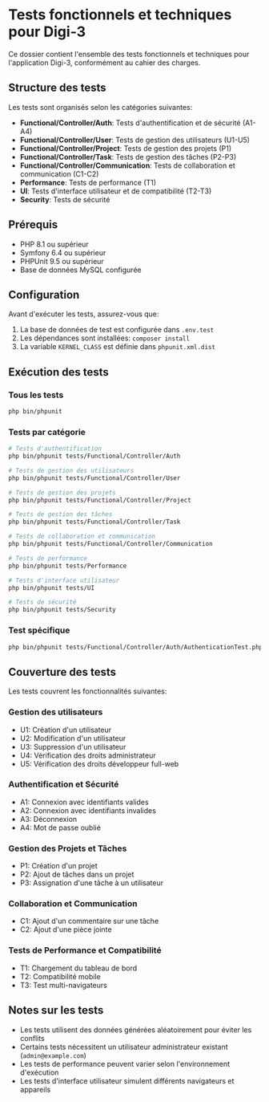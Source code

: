 # Tests fonctionnels et techniques pour Digi-3

Ce dossier contient l'ensemble des tests fonctionnels et techniques pour l'application Digi-3, conformément au cahier des charges.

## Structure des tests

Les tests sont organisés selon les catégories suivantes:

- **Functional/Controller/Auth**: Tests d'authentification et de sécurité (A1-A4)
- **Functional/Controller/User**: Tests de gestion des utilisateurs (U1-U5)
- **Functional/Controller/Project**: Tests de gestion des projets (P1)
- **Functional/Controller/Task**: Tests de gestion des tâches (P2-P3)
- **Functional/Controller/Communication**: Tests de collaboration et communication (C1-C2)
- **Performance**: Tests de performance (T1)
- **UI**: Tests d'interface utilisateur et de compatibilité (T2-T3)
- **Security**: Tests de sécurité

## Prérequis

- PHP 8.1 ou supérieur
- Symfony 6.4 ou supérieur
- PHPUnit 9.5 ou supérieur
- Base de données MySQL configurée

## Configuration

Avant d'exécuter les tests, assurez-vous que:

1. La base de données de test est configurée dans `.env.test`
2. Les dépendances sont installées: `composer install`
3. La variable `KERNEL_CLASS` est définie dans `phpunit.xml.dist`

## Exécution des tests

### Tous les tests

```bash
php bin/phpunit
```

### Tests par catégorie

```bash
# Tests d'authentification
php bin/phpunit tests/Functional/Controller/Auth

# Tests de gestion des utilisateurs
php bin/phpunit tests/Functional/Controller/User

# Tests de gestion des projets
php bin/phpunit tests/Functional/Controller/Project

# Tests de gestion des tâches
php bin/phpunit tests/Functional/Controller/Task

# Tests de collaboration et communication
php bin/phpunit tests/Functional/Controller/Communication

# Tests de performance
php bin/phpunit tests/Performance

# Tests d'interface utilisateur
php bin/phpunit tests/UI

# Tests de sécurité
php bin/phpunit tests/Security
```

### Test spécifique

```bash
php bin/phpunit tests/Functional/Controller/Auth/AuthenticationTest.php
```

## Couverture des tests

Les tests couvrent les fonctionnalités suivantes:

### Gestion des utilisateurs
- U1: Création d'un utilisateur
- U2: Modification d'un utilisateur
- U3: Suppression d'un utilisateur
- U4: Vérification des droits administrateur
- U5: Vérification des droits développeur full-web

### Authentification et Sécurité
- A1: Connexion avec identifiants valides
- A2: Connexion avec identifiants invalides
- A3: Déconnexion
- A4: Mot de passe oublié

### Gestion des Projets et Tâches
- P1: Création d'un projet
- P2: Ajout de tâches dans un projet
- P3: Assignation d'une tâche à un utilisateur

### Collaboration et Communication
- C1: Ajout d'un commentaire sur une tâche
- C2: Ajout d'une pièce jointe

### Tests de Performance et Compatibilité
- T1: Chargement du tableau de bord
- T2: Compatibilité mobile
- T3: Test multi-navigateurs

## Notes sur les tests

- Les tests utilisent des données générées aléatoirement pour éviter les conflits
- Certains tests nécessitent un utilisateur administrateur existant (`admin@example.com`)
- Les tests de performance peuvent varier selon l'environnement d'exécution
- Les tests d'interface utilisateur simulent différents navigateurs et appareils 